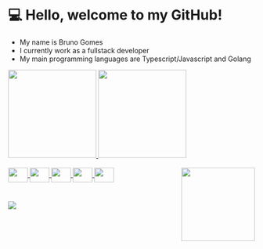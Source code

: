 <h1> 💻 Hello, welcome to my GitHub! </h1>

<div>
  <ul>
    <li> My name is Bruno Gomes </li>
    <li> I currently work as a fullstack developer </li>
    <li> My main programming languages are Typescript/Javascript and Golang </li>
  </ul>
</div>

<div>
  <a href="https://github.com/BrunoSGomes">
    <img height="180em" src="https://github-readme-stats.vercel.app/api?username=BrunoSGomes&show_icons=true&theme=dark&include_all_commits=true&count_private=true"/>
    <img height="180em" src="https://github-readme-stats.vercel.app/api/top-langs/?username=BrunoSGomes&layout=compact&langs_count=7&theme=dark"/>
  </a>
</div>

<div style="display: inline_block">
  <br>
  <a href="https://developer.mozilla.org/pt-BR/docs/Web/JavaScript" target="_blank">
    <img align="center" height="30" width="40" src="https://cdn.jsdelivr.net/gh/devicons/devicon/icons/javascript/javascript-original.svg"/>
  </a>
  <a href="https://www.typescriptlang.org/docs/" target="_blank">
    <img align="center" height="30" width="40" src="https://cdn.jsdelivr.net/gh/devicons/devicon/icons/typescript/typescript-original.svg"/>
  </a>
  <a href="https://angular.io/" target="_blank">
    <img align="center" height="30" width="40" src="https://cdn.jsdelivr.net/gh/devicons/devicon/icons/angularjs/angularjs-original.svg"/>
  </a>
  <a href="https://nodejs.org/en/" target="_blank">
    <img align="center" height="30" width="40" src="https://cdn.jsdelivr.net/gh/devicons/devicon/icons/nodejs/nodejs-original.svg"/>
  </a>
  <a href="https://nestjs.com/" target="_blank">
    <img align="center" height="30" width="40" src="https://cdn.jsdelivr.net/gh/devicons/devicon/icons/nestjs/nestjs-plain.svg"/>
  </a>
  <img align="right" height="150" src="https://i.imgur.com/bA3Rn7E.gif"/>
  <h1></h1>
  <a href="https://www.linkedin.com/in/bruno-gomes-1927bb1b4" target="_blank">
    <img src="https://img.shields.io/badge/-LinkedIn-%230077B5?style=for-the-badge&logo=linkedin&logoColor=white"/>
  </a>
</div>
